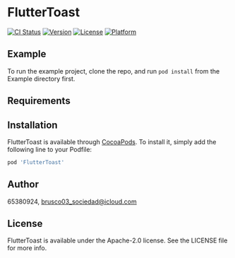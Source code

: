 # FlutterToast

[![CI Status](https://img.shields.io/travis/65380924/FlutterToast.svg?style=flat)](https://travis-ci.org/65380924/FlutterToast)
[![Version](https://img.shields.io/cocoapods/v/FlutterToast.svg?style=flat)](https://cocoapods.org/pods/FlutterToast)
[![License](https://img.shields.io/cocoapods/l/FlutterToast.svg?style=flat)](https://cocoapods.org/pods/FlutterToast)
[![Platform](https://img.shields.io/cocoapods/p/FlutterToast.svg?style=flat)](https://cocoapods.org/pods/FlutterToast)

## Example

To run the example project, clone the repo, and run `pod install` from the Example directory first.

## Requirements

## Installation

FlutterToast is available through [CocoaPods](https://cocoapods.org). To install
it, simply add the following line to your Podfile:

```ruby
pod 'FlutterToast'
```

## Author

65380924, brusco03_sociedad@icloud.com

## License

FlutterToast is available under the Apache-2.0 license. See the LICENSE file for more info.
